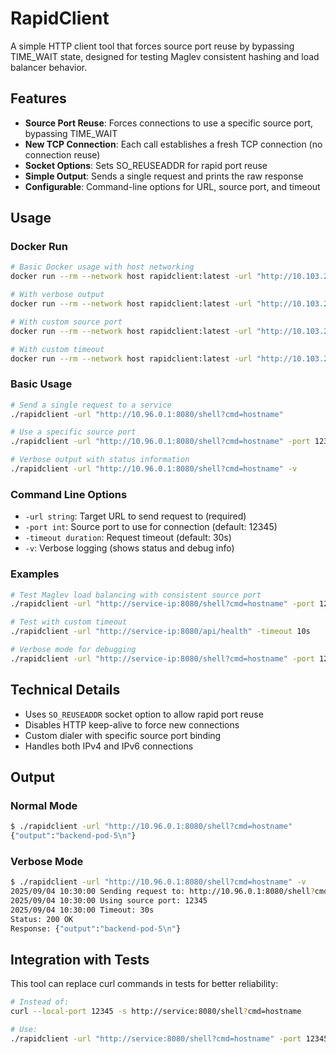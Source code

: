 # RapidClient

A simple HTTP client tool that forces source port reuse by bypassing TIME_WAIT state, designed for testing Maglev consistent hashing and load balancer behavior.

## Features

- **Source Port Reuse**: Forces connections to use a specific source port, bypassing TIME_WAIT
- **New TCP Connection**: Each call establishes a fresh TCP connection (no connection reuse)
- **Socket Options**: Sets SO_REUSEADDR for rapid port reuse
- **Simple Output**: Sends a single request and prints the raw response
- **Configurable**: Command-line options for URL, source port, and timeout

## Usage

### Docker Run
```bash
# Basic Docker usage with host networking
docker run --rm --network host rapidclient:latest -url "http://10.103.218.83:8080/shell?cmd=hostname"

# With verbose output
docker run --rm --network host rapidclient:latest -url "http://10.103.218.83:8080/shell?cmd=hostname" -v

# With custom source port
docker run --rm --network host rapidclient:latest -url "http://10.103.218.83:8080/shell?cmd=hostname" -port 54321

# With custom timeout
docker run --rm --network host rapidclient:latest -url "http://10.103.218.83:8080/shell?cmd=hostname" -timeout 10s
```

### Basic Usage
```bash
# Send a single request to a service
./rapidclient -url "http://10.96.0.1:8080/shell?cmd=hostname"

# Use a specific source port
./rapidclient -url "http://10.96.0.1:8080/shell?cmd=hostname" -port 12345

# Verbose output with status information
./rapidclient -url "http://10.96.0.1:8080/shell?cmd=hostname" -v
```

### Command Line Options

- `-url string`: Target URL to send request to (required)
- `-port int`: Source port to use for connection (default: 12345)
- `-timeout duration`: Request timeout (default: 30s)
- `-v`: Verbose logging (shows status and debug info)

### Examples

```bash
# Test Maglev load balancing with consistent source port
./rapidclient -url "http://service-ip:8080/shell?cmd=hostname" -port 12345

# Test with custom timeout
./rapidclient -url "http://service-ip:8080/api/health" -timeout 10s

# Verbose mode for debugging
./rapidclient -url "http://service-ip:8080/shell?cmd=hostname" -port 12345 -v
```

## Technical Details

- Uses `SO_REUSEADDR` socket option to allow rapid port reuse
- Disables HTTP keep-alive to force new connections
- Custom dialer with specific source port binding
- Handles both IPv4 and IPv6 connections

## Output

### Normal Mode
```bash
$ ./rapidclient -url "http://10.96.0.1:8080/shell?cmd=hostname"
{"output":"backend-pod-5\n"}
```

### Verbose Mode
```bash
$ ./rapidclient -url "http://10.96.0.1:8080/shell?cmd=hostname" -v
2025/09/04 10:30:00 Sending request to: http://10.96.0.1:8080/shell?cmd=hostname
2025/09/04 10:30:00 Using source port: 12345
2025/09/04 10:30:00 Timeout: 30s
Status: 200 OK
Response: {"output":"backend-pod-5\n"}
```

## Integration with Tests

This tool can replace curl commands in tests for better reliability:

```bash
# Instead of:
curl --local-port 12345 -s http://service:8080/shell?cmd=hostname

# Use:
./rapidclient -url "http://service:8080/shell?cmd=hostname" -port 12345
```
